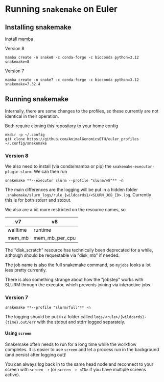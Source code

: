 # Running `snakemake` on Euler

## Installing snakemake

Install [mamba](https://github.com/conda-forge/miniforge?tab=readme-ov-file#install)

Version 8
```
mamba create -n snake8 -c conda-forge -c bioconda python=3.12 snakemake=8
```

Version 7
```
mamba create -n snake7 -c conda-forge -c bioconda python=3.12 snakemake=7.32.4
```

## Running snakemake


Internally, there are some changes to the profiles, so these currently are not identical in their operation.

Both require cloning this repository to your home config

```
mkdir -p ~/.config
git clone https://github.com/AnimalGenomicsETH/euler_profiles ~/.config/snakemake
```

### Version 8

We also need to install (via conda/mamba or pip) the `snakemake-executor-plugin-slurm`.
We can then run

```
snakemake **--executor slurm --profile "slurm/v8"** -n
```

The main differences are the logging will be put in a hidden folder `.snakemake/slurm_logs/rule_{wildcards}/<SLURM_JOB_ID>.log`.
Currently this is for both stderr and stdout.

We also are a bit more restricted on the resource names, so

|    v7    |       v8       |
|----------|----------------|
| walltime |    runtime     |
|  mem_mb  | mem_mb_per_cpu |

The "disk_scratch" resource has technically been deprecated for a while, although should be requestable via "disk_mb" if needed.

The job name is also the full snakemake command, so `myjobs` looks a lot less pretty currently.

There is also something strange about how the "jobstep" works with SLURM through the executor, which prevents joining via interactive jobs.

### Version 7

```
snakemake **--profile "slurm/full"** -n
```

The logging should be put in a folder called `logs/<rule>/{wildcards}-{time}.out/err` with the stdout and stdrr logged separately.

#### Using `screen`

Snakemake often needs to run for a long time while the workflow completes.
It is easier to use `screen` and let a process run in the background (and persist after logging out)!

You can always log back in to the same head node and reconnect to your screen with `screen -r` (or `screen -r <ID>` if you have multiple screens active).
